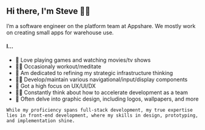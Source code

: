 ## Hi there, I'm Steve 👋🏼

I’m a software engineer on the platform team at Appshare. We mostly work on creating small apps for warehouse use.

#### I...
- 🦥 Love playing games and watching movies/tv shows
- 💪🏼 Occasionaly workout/meditate
- 🔭 Am dedicated to refining my strategic infrastructure thinking
- 💅🏼 Develop/maintain various navigational/input/display components
- 👀 Got a high focus on UX/UI/DX
- 🤝🏻 Constantly think about how to accelerate development as a team
- 🎨 Often delve into graphic design, including logos, wallpapers, and more

`While my proficiency spans full-stack development, my true expertise lies in front-end development, where my skills in design, prototyping, and implementation shine.`
